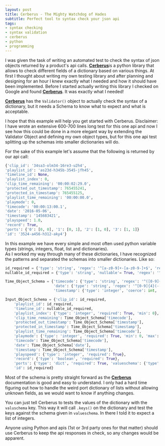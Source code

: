 ```yaml
---
layout: post
title: Cerberus - The Mighty Watchdog of Hades
subtitle: Perfect tool to syntax check your json api
tags:
- syntax checking
- syntax validation
- cerberus
- python
- programming
---
```

I was given the task of writing an automated test to check the syntax of json objects returned by a product's api calls.
[__Cerberus__][1]is a python library that allows to check different fields of a dictionary based on various things.
At first I thought about writing my own testing library and after planning and designing for an hour I knew exactly what I needed and how it should have been implemented. Before I started actually writing this library I checked on Google and found [__Cerberus__][1]. It was exactly what I needed!

[__Cerberus__][1] has the ```Validator()``` object to actually check the syntax of a dictionary, but it needs a Schema to know what to expect and what is acceptable.

I hope that this example will help you get started with Cerberus. Disclaimer: I have wrote an extensive 600-700 lines long test for this one api and now I see how this could be done in a more elegant way by extending the Validator Object and defining my own object types, but for this one api test splitting up the schemas into smaller dictionaries will do.

For the sake of this example let's assume that the following is returned by our api call:  

```python
{'clip_id': '34sa3-olm34-16re3-u2h4',
'playlist_id': 'as23d-h345b-3545-jfh45',
'timeline_id': None,
'playlist_index': 0,
'clip_time_remaining': '00:00:02:29.0',
'protected_out_timestamp': 765455241,
'protected_in_timestamp': 765455125,
'playlist_time_remaining': '00:00:00.0',
'playmode': 0,
'timecode': '00:00:13:00.1',
'date': '2016-05-06',
'timestamp': '145683421',
'playspeed': 1.0,
'record': True,
'ports': {'0': [0, 0], '1': [0, 1], '2': [1, 0], '3': [1, 1]}
'id': '3524-a456-h312-aky4'}
```
In this example we have every simple and most often used python variable types (strings, integers, float, list and dictionaries).  
As I worked my way through many of these dictionaries, I have recognized the patterns and separated the schemas into smaller dictionaries. Like so:  

```python
id_required = {'type': 'string', 'regex': '^[a-z0-9]+-[a-z0-9-]+$', 'required': True}
nullable_id_required = {'type': 'string', 'nullable'= True, 'regex': '^[a-z0-9]+-[a-z0-9-]+$', 'required': True}

Time_Object_Schema = {'timecode': {'type': 'string', 'regex': '^([0-9]{2}:){2}([0-9]{2}.{0,1}){2}[0-9]{0,1}$', 'required': True},
                      'date': {'type': 'string', 'regex': '^[0-9]{4}(-[0-9]{2}){2}$', 'required': True},
                      'timestamp': {'type': 'integer', 'coerce': int, 'required': True}}

Input_Object_Schema = {'clip_id': id_required,
    'playlist_id': id_required,
    'timeline_id': nullable_id_required,
    'playlist_index': {'type': 'integer', 'required': True, 'min': 0},
    'clip_time_remaining': Time_Object_Schema['timecode'],
    'protected_out_timestamp': Time_Object_Schema['timestamp'],
    'protected_in_timestamp': Time_Object_Schema['timestamp'],
    'playlist_time_remaining': Time_Object_Schema['timecode'],
    'playmode': {'type': 'integer', 'required': True, 'min': 0, 'max': 1},
    'timecode': Time_Object_Schema['timecode'],
    'date': Time_Object_Schema['date'],
    'timestamp': Time_Object_Schema['timestamp'],
    'playspeed': {'type': 'integer', 'required': True},
    'record': {'type': 'boolean', 'required': True},
    'ports': {'type': 'dict', 'required': True, 'valueschema': {'type': 'list', 'required': True, 'valueschema': {'type': 'integer', 'coerce': int}}},
    'id': id_required}
```
Most of the schema is pretty straight forward as the [__Cerberus__][1] documentation is good and easy to understand. I only had a hard time figuring out how to handle the weird port dictionary of lists without allowing unknown fields, as we would want to know if anything changes.  

You can just tell Cerberus to tests the values of the dictionary with the ```valuschema``` key. This way it will call ```.keys()``` on the dictionary and test the keys against the schema given in ```valueschema```. In there I told it to expect a list of integers.  

Anyone using Python and apis (1st or 3rd party ones for that matter) should use Cerberus to keep the api responses in check, so any changes would be apparent.  

[1]: http://docs.python-cerberus.org/en/stable/

